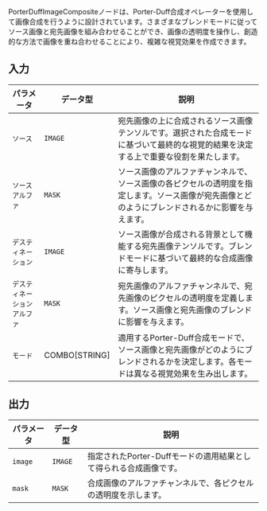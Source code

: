 
PorterDuffImageCompositeノードは、Porter-Duff合成オペレーターを使用して画像合成を行うように設計されています。さまざまなブレンドモードに従ってソース画像と宛先画像を組み合わせることができ、画像の透明度を操作し、創造的な方法で画像を重ね合わせることにより、複雑な視覚効果を作成できます。

## 入力

| パラメータ | データ型 | 説明 |
| --------- | ------------ | ----------- |
| `ソース`  | `IMAGE`     | 宛先画像の上に合成されるソース画像テンソルです。選択された合成モードに基づいて最終的な視覚的結果を決定する上で重要な役割を果たします。 |
| `ソースアルファ` | `MASK` | ソース画像のアルファチャンネルで、ソース画像の各ピクセルの透明度を指定します。ソース画像が宛先画像とどのようにブレンドされるかに影響を与えます。 |
| `デスティネーション` | `IMAGE` | ソース画像が合成される背景として機能する宛先画像テンソルです。ブレンドモードに基づいて最終的な合成画像に寄与します。 |
| `デスティネーションアルファ` | `MASK` | 宛先画像のアルファチャンネルで、宛先画像のピクセルの透明度を定義します。ソース画像と宛先画像のブレンドに影響を与えます。 |
| `モード` | COMBO[STRING] | 適用するPorter-Duff合成モードで、ソース画像と宛先画像がどのようにブレンドされるかを決定します。各モードは異なる視覚効果を生み出します。 |

## 出力

| パラメータ | データ型 | 説明 |
| --------- | ------------ | ----------- |
| `image`   | `IMAGE`     | 指定されたPorter-Duffモードの適用結果として得られる合成画像です。 |
| `mask`    | `MASK`      | 合成画像のアルファチャンネルで、各ピクセルの透明度を示します。 |
